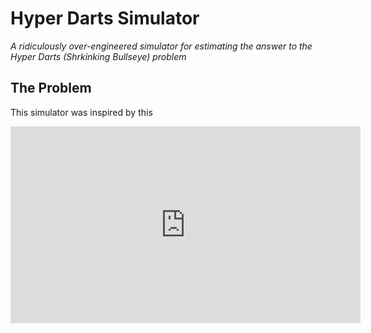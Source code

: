 # Hyper Darts Simulator
_A ridiculously over-engineered simulator for estimating the answer to the Hyper Darts (Shrkinking Bullseye) problem_

## The Problem
This simulator was inspired by this

<iframe width="560" height="315" src="https://www.youtube-nocookie.com/embed/6_yU9eJ0NxA" title="YouTube video player" frameborder="0" allow="accelerometer; autoplay; clipboard-write; encrypted-media; gyroscope; picture-in-picture" allowfullscreen></iframe>

